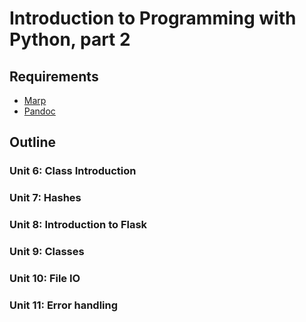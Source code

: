# Introduction to Programming with Python, part 2

## Requirements

- [Marp](https://github.com/marp-team/marp-cli#install)
- [Pandoc](https://pandoc.org/installing.html)


## Outline

### Unit 6: Class Introduction

### Unit 7: Hashes

### Unit 8: Introduction to Flask

### Unit 9: Classes

### Unit 10: File IO

### Unit 11: Error handling
